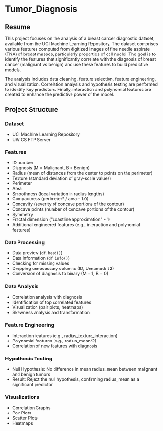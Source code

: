 # Tumor_Diagnosis

## Resume
This project focuses on the analysis of a breast cancer diagnostic dataset, available from the UCI Machine Learning Repository. The dataset comprises various features computed from digitized images of fine needle aspirate (FNA) of breast masses, particularly properties of cell nuclei. The goal is to identify the features that significantly correlate with the diagnosis of breast cancer (malignant vs benign) and use these features to build predictive models.

The analysis includes data cleaning, feature selection, feature engineering, and visualization. Correlation analysis and hypothesis testing are performed to identify key predictors. Finally, interaction and polynomial features are created to enhance the predictive power of the model.

## Project Structure
### Dataset
- UCI Machine Learning Repository
- UW CS FTP Server

### Features
- ID number
- Diagnosis (M = Malignant, B = Benign)
- Radius (mean of distances from the center to points on the perimeter)
- Texture (standard deviation of gray-scale values)
- Perimeter
- Area
- Smoothness (local variation in radius lengths)
- Compactness (perimeter² / area - 1.0)
- Concavity (severity of concave portions of the contour)
- Concave points (number of concave portions of the contour)
- Symmetry
- Fractal dimension ("coastline approximation" - 1)
- Additional engineered features (e.g., interaction and polynomial features)

### Data Processing
- Data preview (`df.head()`)
- Data information (`df.info()`)
- Checking for missing values
- Dropping unnecessary columns (ID, Unnamed: 32)
- Conversion of diagnosis to binary (M = 1, B = 0)

### Data Analysis
- Correlation analysis with diagnosis
- Identification of top correlated features
- Visualization (pair plots, heatmaps)
- Skewness analysis and transformation

### Feature Engineering
- Interaction features (e.g., radius_texture_interaction)
- Polynomial features (e.g., radius_mean^2)
- Correlation of new features with diagnosis

### Hypothesis Testing
- Null Hypothesis: No difference in mean radius_mean between malignant and benign tumors
- Result: Reject the null hypothesis, confirming radius_mean as a significant predictor

### Visualizations
- Correlation Graphs
- Pair Plots
- Scatter Plots
- Heatmaps
